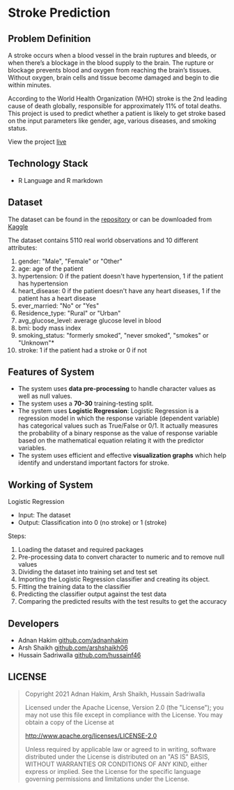 # Stroke Prediction

## Problem Definition

A stroke occurs when a blood vessel in the brain ruptures and bleeds, or when there’s a blockage in the blood supply to the brain. The rupture or blockage prevents blood and oxygen from reaching the brain’s tissues. Without oxygen, brain cells and tissue become damaged and begin to die within minutes.

According to the World Health Organization (WHO) stroke is the 2nd leading cause of death globally, responsible for approximately 11% of total deaths. This project is used to predict whether a patient is likely to get stroke based on the input parameters like gender, age, various diseases, and smoking status.

View the project [live](https://adnanhakim.github.io/stroke-prediction/)

## Technology Stack

- R Language and R markdown

## Dataset

The dataset can be found in the [repository](https://github.com/adnanhakim/stroke-prediction) or can be downloaded from [Kaggle](https://www.kaggle.com/fedesoriano/stroke-prediction-dataset)

The dataset contains 5110 real world observations and 10 different attributes:
1. gender: "Male", "Female" or "Other"
2. age: age of the patient
3. hypertension: 0 if the patient doesn't have hypertension, 1 if the patient has hypertension
4. heart_disease: 0 if the patient doesn't have any heart diseases, 1 if the patient has a heart disease
5. ever_married: "No" or "Yes"
6. Residence_type: "Rural" or "Urban"
7. avg_glucose_level: average glucose level in blood
8. bmi: body mass index
9. smoking_status: "formerly smoked", "never smoked", "smokes" or "Unknown"*
10. stroke: 1 if the patient had a stroke or 0 if not

## Features of System

- The system uses **data pre-processing** to handle character values as well as null values.
- The system uses a **70-30** training-testing split.
- The system uses **Logistic Regression**: Logistic Regression is a regression model in which the response variable (dependent variable) has categorical values such as True/False or 0/1. It actually measures the probability of a binary response as the value of response variable based on the mathematical equation relating it with the predictor variables.
- The system uses efficient and effective **visualization graphs** which help identify and understand important factors for stroke.

## Working of System

Logistic Regression
- Input: The dataset
- Output: Classification into 0 (no stroke) or 1 (stroke)

Steps:
1. Loading the dataset and required packages
2. Pre-processing data to convert character to numeric and to remove null values
3. Dividing the dataset into training set and test set
4. Importing the Logistic Regression classifier and creating its object.
5. Fitting the training data to the classifier
6. Predicting the classifier output against the test data
7. Comparing the predicted results with the test results to get the accuracy

## Developers

-  Adnan Hakim [github.com/adnanhakim](https://github.com/adnanhakim)
-  Arsh Shaikh [github.com/arshshaikh06](https://github.com/arshshaikh06) 
-  Hussain Sadriwalla [github.com/hussainf46](https://github.com/hussainf46)

## LICENSE

> Copyright 2021 Adnan Hakim, Arsh Shaikh, Hussain Sadriwalla
>
>Licensed under the Apache License, Version 2.0 (the "License");
you may not use this file except in compliance with the License.
You may obtain a copy of the License at
>
>    http://www.apache.org/licenses/LICENSE-2.0
>
>Unless required by applicable law or agreed to in writing, software
distributed under the License is distributed on an "AS IS" BASIS,
WITHOUT WARRANTIES OR CONDITIONS OF ANY KIND, either express or implied.
See the License for the specific language governing permissions and
limitations under the License.
